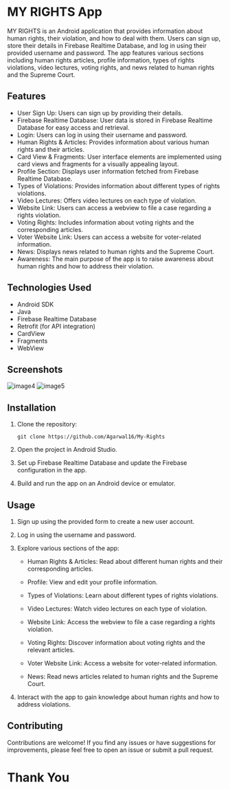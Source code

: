 # MY RIGHTS App

MY RIGHTS is an Android application that provides information about human rights, their violation, and how to deal with them. Users can sign up, store their details in Firebase Realtime Database, and log in using their provided username and password. The app features various sections including human rights articles, profile information, types of rights violations, video lectures, voting rights, and news related to human rights and the Supreme Court.

## Features

- User Sign Up: Users can sign up by providing their details.
- Firebase Realtime Database: User data is stored in Firebase Realtime Database for easy access and retrieval.
- Login: Users can log in using their username and password.
- Human Rights & Articles: Provides information about various human rights and their articles.
- Card View & Fragments: User interface elements are implemented using card views and fragments for a visually appealing layout.
- Profile Section: Displays user information fetched from Firebase Realtime Database.
- Types of Violations: Provides information about different types of rights violations.
- Video Lectures: Offers video lectures on each type of violation.
- Website Link: Users can access a webview to file a case regarding a rights violation.
- Voting Rights: Includes information about voting rights and the corresponding articles.
- Voter Website Link: Users can access a website for voter-related information.
- News: Displays news related to human rights and the Supreme Court.
- Awareness: The main purpose of the app is to raise awareness about human rights and how to address their violation.

## Technologies Used

- Android SDK
- Java
- Firebase Realtime Database
- Retrofit (for API integration)
- CardView
- Fragments
- WebView

## Screenshots

![image4](https://github.com/Agarwal16/My-Rights/assets/106222712/545fb0e1-bc2f-41a5-9a4f-639eb1575e8f)
![image5](https://github.com/Agarwal16/My-Rights/assets/106222712/05ade6a9-37ef-4d3c-878a-063adbc3b2ff)


## Installation

1. Clone the repository:
   ```
   git clone https://github.com/Agarwal16/My-Rights
   ```

2. Open the project in Android Studio.

3. Set up Firebase Realtime Database and update the Firebase configuration in the app.

4. Build and run the app on an Android device or emulator.

## Usage

1. Sign up using the provided form to create a new user account.

2. Log in using the username and password.

3. Explore various sections of the app:

   - Human Rights & Articles: Read about different human rights and their corresponding articles.

   - Profile: View and edit your profile information.

   - Types of Violations: Learn about different types of rights violations.

   - Video Lectures: Watch video lectures on each type of violation.

   - Website Link: Access the webview to file a case regarding a rights violation.

   - Voting Rights: Discover information about voting rights and the relevant articles.

   - Voter Website Link: Access a website for voter-related information.

   - News: Read news articles related to human rights and the Supreme Court.

4. Interact with the app to gain knowledge about human rights and how to address violations.

## Contributing

Contributions are welcome! If you find any issues or have suggestions for improvements, please feel free to open an issue or submit a pull request.

# Thank You
